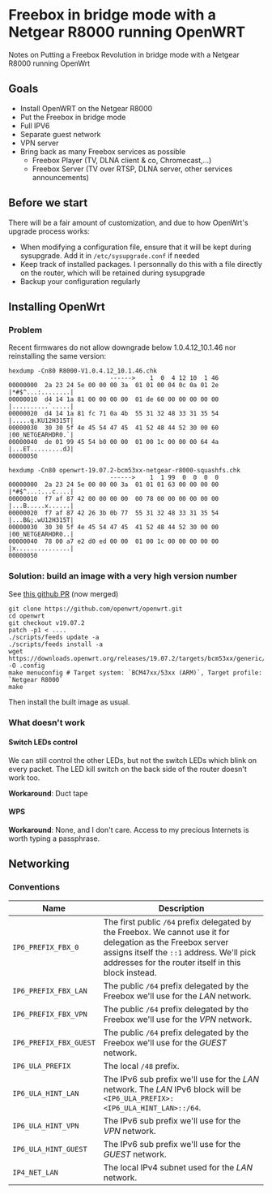 # Freebox in bridge mode with a Netgear R8000 running OpenWRT
Notes on Putting a Freebox Revolution in bridge mode with a Netgear R8000 running OpenWrt

## Goals
* Install OpenWRT on the Netgear R8000
* Put the Freebox in bridge mode
* Full IPV6
* Separate guest network
* VPN server
* Bring back as many Freebox services as possible
    * Freebox Player (TV, DLNA client & co, Chromecast,...)
    * Freebox Server (TV over RTSP, DLNA server, other services announcements)

## Before we start
There will be a fair amount of customization, and due to how OpenWrt's upgrade process works:

* When modifying a configuration file, ensure that it will be kept during sysupgrade. Add it in `/etc/sysupgrade.conf` if needed
* Keep track of installed packages. I personnally do this with a file directly on the router, which will be retained during sysupgrade
* Backup your configuration regularly

## Installing OpenWrt
### Problem
Recent firmwares do not allow downgrade below 1.0.4.12_10.1.46 nor
reinstalling the same version:

```
hexdump -Cn80 R8000-V1.0.4.12_10.1.46.chk
                            ------>    1  0  4 12 10  1 46
00000000  2a 23 24 5e 00 00 00 3a  01 01 00 04 0c 0a 01 2e  |*#$^...:........|
00000010  d4 14 1a 81 00 00 00 00  01 de 60 00 00 00 00 00  |..........`.....|
00000020  d4 14 1a 81 fc 71 0a 4b  55 31 32 48 33 31 35 54  |.....q.KU12H315T|
00000030  30 30 5f 4e 45 54 47 45  41 52 48 44 52 30 00 60  |00_NETGEARHDR0.`|
00000040  de 01 99 45 54 b0 00 00  01 00 1c 00 00 00 64 4a  |...ET.........dJ|
00000050
```

```
hexdump -Cn80 openwrt-19.07.2-bcm53xx-netgear-r8000-squashfs.chk
                            ------>    1  1 99  0  0  0  0
00000000  2a 23 24 5e 00 00 00 3a  01 01 01 63 00 00 00 00  |*#$^...:...c....|
00000010  f7 af 87 42 00 00 00 00  00 78 00 00 00 00 00 00  |...B.....x......|
00000020  f7 af 87 42 26 3b 0b 77  55 31 32 48 33 31 35 54  |...B&;.wU12H315T|
00000030  30 30 5f 4e 45 54 47 45  41 52 48 44 52 30 00 00  |00_NETGEARHDR0..|
00000040  78 00 a7 e2 d0 ed 00 00  01 00 1c 00 00 00 00 00  |x...............|
00000050
```

### Solution: build an image with a very high version number
See [this github PR](https://github.com/openwrt/openwrt/pull/1857) (now merged)
```
git clone https://github.com/openwrt/openwrt.git
cd openwrt
git checkout v19.07.2
patch -p1 < ....
./scripts/feeds update -a
./scripts/feeds install -a
wget  https://downloads.openwrt.org/releases/19.07.2/targets/bcm53xx/generic/config.buildinfo -O .config
make menuconfig # Target system: `BCM47xx/53xx (ARM)`, Target profile: `Netgear R8000`
make
```
Then install the built image as usual.

### What doesn't work
#### Switch LEDs control
We can still control the other LEDs, but not the switch LEDs which blink on every packet. The LED kill switch on the
back side of the router doesn't work too.

**Workaround**: Duct tape
#### WPS
**Workaround**: None, and I don't care. Access to my precious Internets is worth typing a passphrase.


## Networking
### Conventions
| Name                   | Description                                                                         |
|------------------------|-------------------------------------------------------------------------------------|
| `IP6_PREFIX_FBX_0`     | The first public `/64` prefix delegated by the Freebox. We cannot use it for delegation as the Freebox server assigns itself the `::1` address. We'll pick addresses for the router itself in this block instead. |
| `IP6_PREFIX_FBX_LAN`   | The public `/64` prefix delegated by the Freebox we'll use for the *LAN* network.   |
| `IP6_PREFIX_FBX_VPN`   | The public `/64` prefix delegated by the Freebox we'll use for the *VPN* network.   |
| `IP6_PREFIX_FBX_GUEST` | The public `/64` prefix delegated by the Freebox we'll use for the *GUEST* network. |
| `IP6_ULA_PREFIX`       | The local `/48` prefix.                                                             |
| `IP6_ULA_HINT_LAN`     | The IPv6 sub prefix we'll use for the *LAN* network. The *LAN* IPv6 block will be `<IP6_ULA_PREFIX>:<IP6_ULA_HINT_LAN>::/64`.|
| `IP6_ULA_HINT_VPN`     | The IPv6 sub prefix we'll use for the *VPN* network.                                |
| `IP6_ULA_HINT_GUEST`   | The IPv6 sub prefix we'll use for the *GUEST* network.                              |
| `IP4_NET_LAN`          | The local IPv4 subnet used for the *LAN* network.                                   |








